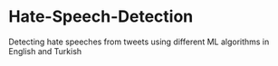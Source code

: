 # Hate-Speech-Detection
Detecting hate speeches from tweets using different ML algorithms in English and Turkish
